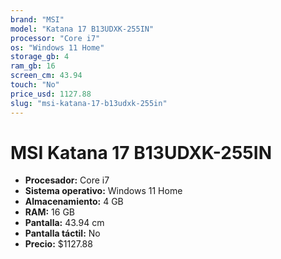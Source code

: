 ```yaml
---
brand: "MSI"
model: "Katana 17 B13UDXK-255IN"
processor: "Core i7"
os: "Windows 11 Home"
storage_gb: 4
ram_gb: 16
screen_cm: 43.94
touch: "No"
price_usd: 1127.88
slug: "msi-katana-17-b13udxk-255in"
---
```


# MSI Katana 17 B13UDXK-255IN

- **Procesador:** Core i7
- **Sistema operativo:** Windows 11 Home
- **Almacenamiento:** 4 GB
- **RAM:** 16 GB
- **Pantalla:** 43.94 cm
- **Pantalla táctil:** No
- **Precio:** $1127.88

